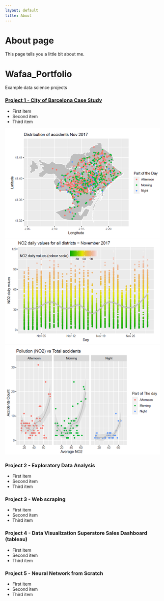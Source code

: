 ```yaml
---
layout: default
title: About
---
```

# About page

This page tells you a little bit about me.


# Wafaa_Portfolio
Example data science projects 

### [Project 1 - City of Barcelona Case Study](https://github.com/WafaaN/Barcelona-Case-Study-Statistics-with-R)
- First item
- Second item
- Third item

![](https://github.com/WafaaN/Wafaa_Portfolio/blob/main/images/plot1.png)
![](https://github.com/WafaaN/Wafaa_Portfolio/blob/main/images/plot2.png)
![](https://github.com/WafaaN/Wafaa_Portfolio/blob/main/images/plot3.png)

### Project 2 - Exploratory Data Analysis  
- First item
- Second item
- Third item


### Project 3 - Web scraping   
- First item
- Second item
- Third item

### Project 4 - Data Visualization Superstore Sales Dashboard (tableau) 
- First item
- Second item
- Third item


### Project 5 - Neural Network from Scratch 
- First item
- Second item
- Third item


